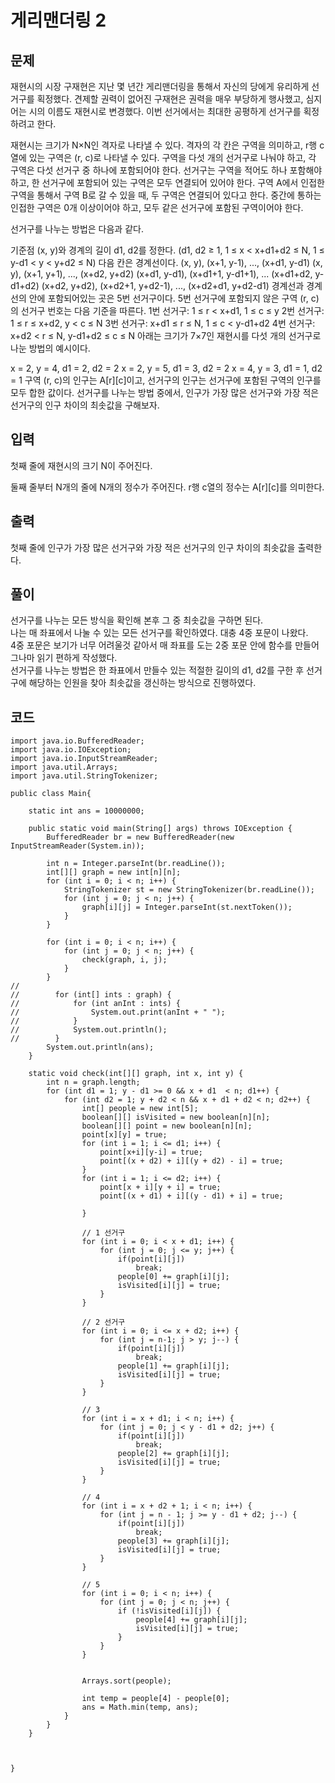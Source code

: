 # 게리맨더링 2 
 
## 문제
재현시의 시장 구재현은 지난 몇 년간 게리맨더링을 통해서 자신의 당에게 유리하게 선거구를 획정했다. 견제할 권력이 없어진 구재현은 권력을 매우 부당하게 행사했고, 심지어는 시의 이름도 재현시로 변경했다. 이번 선거에서는 최대한 공평하게 선거구를 획정하려고 한다.

재현시는 크기가 N×N인 격자로 나타낼 수 있다. 격자의 각 칸은 구역을 의미하고, r행 c열에 있는 구역은 (r, c)로 나타낼 수 있다. 구역을 다섯 개의 선거구로 나눠야 하고, 각 구역은 다섯 선거구 중 하나에 포함되어야 한다. 선거구는 구역을 적어도 하나 포함해야 하고, 한 선거구에 포함되어 있는 구역은 모두 연결되어 있어야 한다. 구역 A에서 인접한 구역을 통해서 구역 B로 갈 수 있을 때, 두 구역은 연결되어 있다고 한다. 중간에 통하는 인접한 구역은 0개 이상이어야 하고, 모두 같은 선거구에 포함된 구역이어야 한다.

선거구를 나누는 방법은 다음과 같다.

기준점 (x, y)와 경계의 길이 d1, d2를 정한다. (d1, d2 ≥ 1, 1 ≤ x < x+d1+d2 ≤ N, 1 ≤ y-d1 < y < y+d2 ≤ N)
다음 칸은 경계선이다.
(x, y), (x+1, y-1), ..., (x+d1, y-d1)
(x, y), (x+1, y+1), ..., (x+d2, y+d2)
(x+d1, y-d1), (x+d1+1, y-d1+1), ... (x+d1+d2, y-d1+d2)
(x+d2, y+d2), (x+d2+1, y+d2-1), ..., (x+d2+d1, y+d2-d1)
경계선과 경계선의 안에 포함되어있는 곳은 5번 선거구이다.
5번 선거구에 포함되지 않은 구역 (r, c)의 선거구 번호는 다음 기준을 따른다.
1번 선거구: 1 ≤ r < x+d1, 1 ≤ c ≤ y
2번 선거구: 1 ≤ r ≤ x+d2, y < c ≤ N
3번 선거구: x+d1 ≤ r ≤ N, 1 ≤ c < y-d1+d2
4번 선거구: x+d2 < r ≤ N, y-d1+d2 ≤ c ≤ N
아래는 크기가 7×7인 재현시를 다섯 개의 선거구로 나눈 방법의 예시이다.

		
x = 2, y = 4, d1 = 2, d2 = 2	x = 2, y = 5, d1 = 3, d2 = 2	x = 4, y = 3, d1 = 1, d2 = 1
구역 (r, c)의 인구는 A[r][c]이고, 선거구의 인구는 선거구에 포함된 구역의 인구를 모두 합한 값이다. 선거구를 나누는 방법 중에서, 인구가 가장 많은 선거구와 가장 적은 선거구의 인구 차이의 최솟값을 구해보자.

## 입력
첫째 줄에 재현시의 크기 N이 주어진다.

둘째 줄부터 N개의 줄에 N개의 정수가 주어진다. r행 c열의 정수는 A[r][c]를 의미한다.

## 출력
첫째 줄에 인구가 가장 많은 선거구와 가장 적은 선거구의 인구 차이의 최솟값을 출력한다.

## 풀이
선거구를 나누는 모든 방식을 확인해 본후 그 중 최솟값을 구하면 된다.  
나는 매 좌표에서 나눌 수 있는 모든 선거구를 확인하였다. 대충 4중 포문이 나왔다.  
4중 포문은 보기가 너무 어려울것 같아서 매 좌표를 도는 2중 포문 안에 함수를 만들어 그나마 읽기 편하게 작성했다.  
선거구를 나누는 방법은 한 좌표에서 만들수 있는 적절한 길이의 d1, d2를 구한 후 선거구에 해당하는 인원을 찾아 최솟값을 갱신하는 방식으로 진행하였다. 

## 코드
```
import java.io.BufferedReader;
import java.io.IOException;
import java.io.InputStreamReader;
import java.util.Arrays;
import java.util.StringTokenizer;

public class Main{

    static int ans = 10000000;

    public static void main(String[] args) throws IOException {
        BufferedReader br = new BufferedReader(new InputStreamReader(System.in));

        int n = Integer.parseInt(br.readLine());
        int[][] graph = new int[n][n];
        for (int i = 0; i < n; i++) {
            StringTokenizer st = new StringTokenizer(br.readLine());
            for (int j = 0; j < n; j++) {
                graph[i][j] = Integer.parseInt(st.nextToken());
            }
        }

        for (int i = 0; i < n; i++) {
            for (int j = 0; j < n; j++) {
                check(graph, i, j);
            }
        }
//
//        for (int[] ints : graph) {
//            for (int anInt : ints) {
//                System.out.print(anInt + " ");
//            }
//            System.out.println();
//        }
        System.out.println(ans);
    }

    static void check(int[][] graph, int x, int y) {
        int n = graph.length;
        for (int d1 = 1; y - d1 >= 0 && x + d1  < n; d1++) {
            for (int d2 = 1; y + d2 < n && x + d1 + d2 < n; d2++) {
                int[] people = new int[5];
                boolean[][] isVisited = new boolean[n][n];
                boolean[][] point = new boolean[n][n];
                point[x][y] = true;
                for (int i = 1; i <= d1; i++) {
                    point[x+i][y-i] = true;
                    point[(x + d2) + i][(y + d2) - i] = true;
                }
                for (int i = 1; i <= d2; i++) {
                    point[x + i][y + i] = true;
                    point[(x + d1) + i][(y - d1) + i] = true;

                }

                // 1 선거구
                for (int i = 0; i < x + d1; i++) {
                    for (int j = 0; j <= y; j++) {
                        if(point[i][j])
                            break;
                        people[0] += graph[i][j];
                        isVisited[i][j] = true;
                    }
                }

                // 2 선거구
                for (int i = 0; i <= x + d2; i++) {
                    for (int j = n-1; j > y; j--) {
                        if(point[i][j])
                            break;
                        people[1] += graph[i][j];
                        isVisited[i][j] = true;
                    }
                }

                // 3
                for (int i = x + d1; i < n; i++) {
                    for (int j = 0; j < y - d1 + d2; j++) {
                        if(point[i][j])
                            break;
                        people[2] += graph[i][j];
                        isVisited[i][j] = true;
                    }
                }

                // 4
                for (int i = x + d2 + 1; i < n; i++) {
                    for (int j = n - 1; j >= y - d1 + d2; j--) {
                        if(point[i][j])
                            break;
                        people[3] += graph[i][j];
                        isVisited[i][j] = true;
                    }
                }

                // 5
                for (int i = 0; i < n; i++) {
                    for (int j = 0; j < n; j++) {
                        if (!isVisited[i][j]) {
                            people[4] += graph[i][j];
                            isVisited[i][j] = true;
                        }
                    }
                }


                Arrays.sort(people);

                int temp = people[4] - people[0];
                ans = Math.min(temp, ans);
            }
        }
    }



}
```
